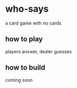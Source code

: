 # who-says
a card game with no cards

## how to play
players answer, dealer guesses

## how to build
coming soon
